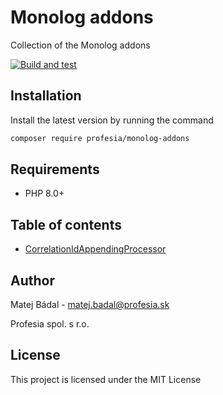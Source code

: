 # Monolog addons
Collection of the Monolog addons

[![Build and test](https://github.com/profesia/monolog-addons/actions/workflows/test-runner.yml/badge.svg?branch=master)](https://github.com/profesia/monolog-addons/actions/workflows/test-runner.yml)

## Installation
Install the latest version by running the command
```bash
composer require profesia/monolog-addons
```
## Requirements
- PHP 8.0+
## Table of contents
- [CorrelationIdAppendingProcessor](src/Processor/CorrelationIdAppendingProcessor.php)
## Author
Matej Bádal - matej.badal@profesia.sk

Profesia spol. s r.o.
## License
This project is licensed under the MIT License
